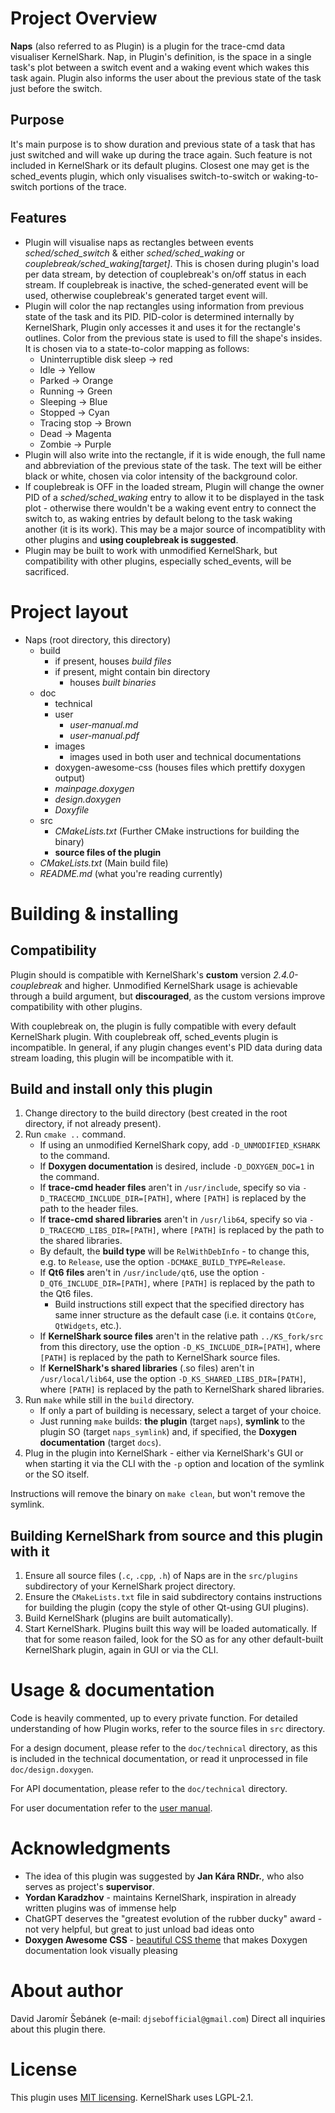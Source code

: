 # Project Overview

**Naps** (also referred to as Plugin) is a plugin for the trace-cmd data visualiser KernelShark. Nap, in Plugin's definition, is the space in a single task's plot between a switch event and a waking event which wakes this task again. Plugin also informs the user about the previous state of the task just before the switch.

## Purpose
It's main purpose is to show duration and previous state of a task that has just switched and will wake up during the trace again. Such feature is not included in KernelShark or its default plugins. Closest one may get is the sched_events plugin, which only visualises switch-to-switch or waking-to-switch portions of the trace.

## Features
- Plugin will visualise naps as rectangles between events *sched/sched_switch* & either *sched/sched_waking* or *couplebreak/sched_waking\[target\]*. This is chosen during plugin's load per data stream, by detection of couplebreak's on/off status in each stream. If couplebreak is inactive, the sched-generated event will be used, otherwise couplebreak's generated target event will.
- Plugin will color the nap rectangles using information from previous state of the task and its PID. PID-color is determined internally by KernelShark, Plugin only accesses it and uses it for the rectangle's outlines. Color from the previous state is used to fill the shape's insides. It is chosen via to a state-to-color mapping as follows:
  - Uninterruptible disk sleep -> red
  - Idle -> Yellow
  - Parked -> Orange
  - Running -> Green
  - Sleeping -> Blue
  - Stopped -> Cyan
  - Tracing stop -> Brown
  - Dead -> Magenta
  - Zombie -> Purple
- Plugin will also write into the rectangle, if it is wide enough, the full name and abbreviation of the previous state of the task. The text will be either black or white, chosen via color intensity of the background color.
- If couplebreak is OFF in the loaded stream, Plugin will change the owner PID of a *sched/sched_waking* entry to allow it to be displayed in the task plot - otherwise there wouldn't be a waking event entry to connect the switch to, as waking entries by default belong to the task waking another (it is its work). This may be a major source of incompatiblity with other plugins and **using couplebreak is suggested**.
- Plugin may be built to work with unmodified KernelShark, but compatibility with other plugins, especially
  sched_events, will be sacrificed.

# Project layout
- Naps (root directory, this directory)
  - build
    - if present, houses *build files*
    - if present, might contain bin directory
      - houses *built binaries*
  - doc
    - technical
    - user
      - *user-manual.md*
      - *user-manual.pdf*
    - images
      - images used in both user and technical documentations
    - doxygen-awesome-css (houses files which prettify doxygen output)
    - *mainpage.doxygen*
    - *design.doxygen*
    - *Doxyfile*
  - src
    - *CMakeLists.txt* (Further CMake instructions for building the binary)
    - **source files of the plugin**
  - *CMakeLists.txt* (Main build file)
  - *README.md* (what you're reading currently)

# Building & installing

## Compatibility

Plugin should is compatible with KernelShark's **custom** version *2.4.0-couplebreak* and higher.
Unmodified KernelShark usage is achievable through a build argument, but **discouraged**, as the
custom versions improve compatibility with other plugins.

With couplebreak on, the plugin is fully compatible with every default KernelShark plugin. With couplebreak off,
sched_events plugin is incompatible. In general, if any plugin changes event's PID data during data stream loading,
this plugin will be incompatible with it.

## Build and install only this plugin

1. Change directory to the build directory (best created in the root directory, if not already present).
2. Run `cmake ..` command.
   - If using an unmodified KernelShark copy, add `-D_UNMODIFIED_KSHARK` to the command.
   - If **Doxygen documentation** is desired, include `-D_DOXYGEN_DOC=1` in the command.
   - If **trace-cmd header files** aren't in `/usr/include`, specify so via `-D_TRACECMD_INCLUDE_DIR=[PATH]`, where
    `[PATH]` is replaced by the path to the header files.
   - If **trace-cmd shared libraries** aren't in `/usr/lib64`, specify so via `-D_TRACECMD_LIBS_DIR=[PATH]`, where
    `[PATH]` is replaced by the path to the shared libraries.
   - By default, the **build type** will be `RelWithDebInfo` - to change this, e.g. to `Release`, use the option `-DCMAKE_BUILD_TYPE=Release`.
   - If **Qt6 files** aren't in `/usr/include/qt6`, use the option `-D_QT6_INCLUDE_DIR=[PATH]`, where `[PATH]` is replaced by the path to the Qt6 files.
     - Build instructions still expect that the specified directory has same inner structure as the default case (i.e. it contains `QtCore`, `QtWidgets`, etc.).
   - If **KernelShark source files** aren't in the relative path `../KS_fork/src` from this directory, use
     the option `-D_KS_INCLUDE_DIR=[PATH]`, where `[PATH]` is replaced by the path to KernelShark source files.
   - If **KernelShark's shared libraries** (.so files) aren't in `/usr/local/lib64`, use the option `-D_KS_SHARED_LIBS_DIR=[PATH]`, where `[PATH]` is replaced by the path to KernelShark shared libraries.
3. Run `make` while still in the `build` directory.
   - If only a part of building is necessary, select a target of your choice.
   - Just running `make` builds: **the plugin** (target `naps`), **symlink** to the plugin SO (target `naps_symlink`) and, if specified, the **Doxygen documentation** (target `docs`).
4. Plug in the plugin into KernelShark - either via KernelShark's GUI or when starting it via the CLI with the `-p` 
   option and location of the symlink or the SO itself.

Instructions will remove the binary on `make clean`, but won't remove the symlink.

## Building KernelShark from source and this plugin with it

1. Ensure all source files (`.c`, `.cpp`, `.h`) of Naps are in the `src/plugins` subdirectory of your KernelShark project directory.
2. Ensure the `CMakeLists.txt` file in said subdirectory contains instructions for building the plugin (copy the style of other Qt-using GUI plugins).
3. Build KernelShark (plugins are built automatically).
4. Start KernelShark. Plugins built this way will be loaded automatically. If that for some reason failed, look for the SO as for any other default-built KernelShark plugin, again in GUI or via the CLI.

# Usage & documentation

Code is heavily commented, up to every private function. For detailed understanding of how Plugin works,
refer to the source files in `src` directory.

For a design document, please refer to the `doc/technical` directory, as this is included in the technical documentation,
or read it unprocessed in file `doc/design.doxygen`.

For API documentation, please refer to the `doc/technical` directory.

For user documentation refer to the [user manual](./doc/user/user-manual.md).

# Acknowledgments

- The idea of this plugin was suggested by **Jan Kára RNDr.**, who also serves as project's **supervisor**.
- **Yordan Karadzhov** - maintains KernelShark, inspiration in already written plugins was of immense help
- ChatGPT deserves the "greatest evolution of the rubber ducky" award - not very helpful, but great to just unload bad ideas onto
- **Doxygen Awesome CSS** - [beautiful CSS theme](https://jothepro.github.io/doxygen-awesome-css/index.html)
  that makes Doxygen documentation look visually pleasing

# About author

David Jaromír Šebánek (e-mail: `djsebofficial@gmail.com`) Direct all inquiries about this plugin there.

# License

This plugin uses [MIT licensing](./LICENSE). KernelShark uses LGPL-2.1.